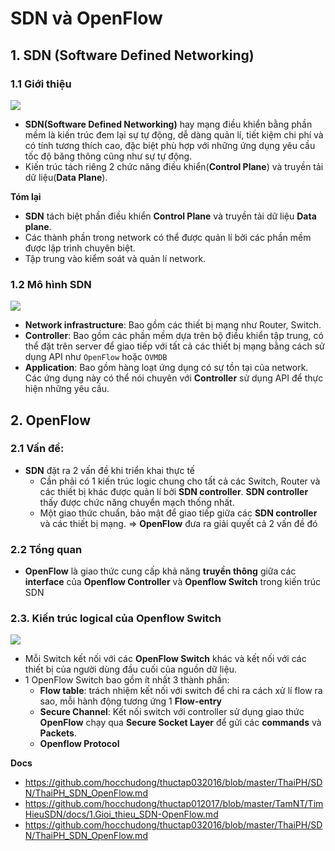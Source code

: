 # SDN và OpenFlow
## 1. SDN (Software Defined Networking)
### 1.1 Giới thiệu

![](https://github.com/hocchudong/thuctap012017/raw/master/TamNT/TimHieuSDN/images/1.1.png)

- **SDN(Software Defined Networking)** hay mạng điều khiển bằng phần mềm là kiến trúc đem lại sự tự động, dễ dàng quản lí, tiết kiệm chi phí và có tính tương thích cao, đặc biệt phù hợp với những ứng dụng yêu cầu tốc độ băng thông cũng như sự tự động.
- Kiến trúc tách riêng 2 chức năng điều khiển(**Control Plane**) và truyền tải dữ liệu(**Data Plane**).

**Tóm lại**
- **SDN** tách biệt phần điều khiển **Control Plane** và truyền tải dữ liệu **Data plane**.
- Các thành phần trong network có thể được quản lí bởi các phần mềm được lập trình chuyên biệt.
- Tập trung vào kiểm soát và quản lí network.

### 1.2 Mô hình SDN
![](https://camo.githubusercontent.com/d06cd32fa0e879bd0c6a68d191479cd25ca43394081a5cc8ebb22cf0c64257b0/687474703a2f2f692e696d6775722e636f6d2f306631394374492e706e67)

- **Network infrastructure**: Bao gồm các thiết bị mạng như Router, Switch.
- **Controller**: Bao gồm các phần mềm dựa trên bộ điều khiển tập trung, có thể đặt trên server để giao tiếp với tất cả các thiết bị mạng bằng cách sử dụng API như `OpenFlow` hoặc `OVMDB`
- **Application**: Bao gồm hàng loạt ứng dụng có sự tồn tại của network. Các ứng dụng này có thể nói chuyên với **Controller** sử dụng API để thực hiện những yêu cầu.

## 2. OpenFlow
### 2.1 Vấn đề:
- **SDN** đặt ra 2 vấn đề khi triển khai thực tế
  + Cần phải có 1 kiến trúc logic chung cho tất cả các Switch, Router và các thiết bị khác được quản lí bởi **SDN controller**. **SDN controller** thấy được chức năng chuyển mạch thống nhất.
  + Một giao thức chuẩn, bảo mật để giao tiếp giữa các **SDN controller** và các thiết bị mạng.
  => **OpenFlow** đưa ra giải quyết cả 2 vấn đề đó

### 2.2 Tổng quan
- **OpenFlow** là giao thức cung cấp khả năng **truyền thông** giữa các **interface** của **Openflow Controller** và **Openflow Switch** trong kiến trúc SDN

### 2.3. Kiến trúc logical của Openflow Switch
![](https://camo.githubusercontent.com/f0cf794751e86be205ee062ef1c8ca441ecf414c1ac10ec07c9e80562b696943/687474703a2f2f7777772e636973636f2e636f6d2f632f64616d2f656e5f75732f61626f75742f61633132332f61633134372f696d616765732f69706a2f69706a5f31362d312f3136315f73646e5f66696730335f736d2e6a7067)

- Mỗi Switch kết nối với các **OpenFlow Switch** khác và kết nối với các thiết bị của người dùng đầu cuối của nguồn dữ liệu.
- 1 OpenFlow Switch bao gồm ít nhất 3 thành phần:
   + **Flow table**: trách nhiệm kết nối với switch để chỉ ra cách xử lí flow ra sao, mỗi hành động tương ứng 1 **Flow-entry**
   + **Secure Channel**: Kết nối switch với controller sử dụng giao thức **OpenFlow** chạy qua **Secure Socket Layer** để gửi các **commands** và **Packets**.
   + **Openflow Protocol**


**Docs**
- https://github.com/hocchudong/thuctap032016/blob/master/ThaiPH/SDN/ThaiPH_SDN_OpenFlow.md
- https://github.com/hocchudong/thuctap012017/blob/master/TamNT/TimHieuSDN/docs/1.Gioi_thieu_SDN-OpenFlow.md
- https://github.com/hocchudong/thuctap032016/blob/master/ThaiPH/SDN/ThaiPH_SDN_OpenFlow.md
